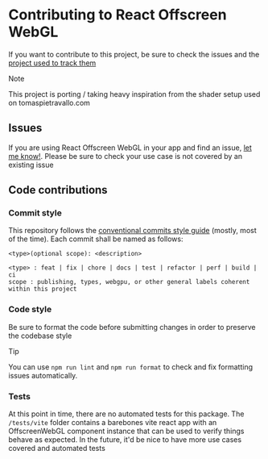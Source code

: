 # Contributing to React Offscreen WebGL

If you want to contribute to this project, be sure to check the issues and the [project used to track them](https://github.com/users/tomaspietravallo/projects/4)

> [!NOTE]
> This project is porting / taking heavy inspiration from the shader setup used on tomaspietravallo.com

## Issues

If you are using React Offscreen WebGL in your app and find an issue, [let me know!](https://github.com/tomaspietravallo/react-offscreen-webgl/issues). Please be sure to check your use case is not covered by an existing issue

## Code contributions

### Commit style

This repository follows the [conventional commits style guide](https://www.conventionalcommits.org/en/v1.0.0/) (mostly, most of the time). Each commit shall be named as follows:

```
<type>(optional scope): <description>

<type> : feat | fix | chore | docs | test | refactor | perf | build | ci
scope : publishing, types, webgpu, or other general labels coherent within this project
```

### Code style

Be sure to format the code before submitting changes in order to preserve the codebase style

> [!TIP]
> You can use `npm run lint` and `npm run format` to check and fix formatting issues automatically.

### Tests

At this point in time, there are no automated tests for this package. The `/tests/vite` folder contains a barebones vite react app with an OffscreenWebGL component instance that can be used to verify things behave as expected. In the future, it'd be nice to have more use cases covered and automated tests
